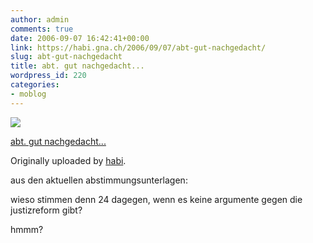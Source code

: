```yaml
---
author: admin
comments: true
date: 2006-09-07 16:42:41+00:00
link: https://habi.gna.ch/2006/09/07/abt-gut-nachgedacht/
slug: abt-gut-nachgedacht
title: abt. gut nachgedacht...
wordpress_id: 220
categories:
- moblog
---
```



 [![](http://static.flickr.com/95/236934535_7969a85fb8_m.jpg)](http://www.flickr.com/photos/habi/236934535/)
   

 
  [abt. gut nachgedacht...](http://www.flickr.com/photos/habi/236934535/)
    

  Originally uploaded by [habi](http://www.flickr.com/people/habi/).
 



aus den aktuellen abstimmungsunterlagen:  

wieso stimmen denn 24 dagegen, wenn es keine argumente gegen die justizreform gibt?  

hmmm?
  

